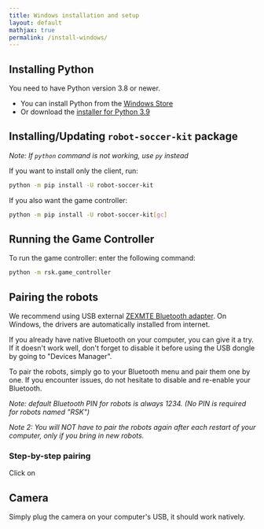 ```yaml
---
title: Windows installation and setup
layout: default
mathjax: true
permalink: /install-windows/
---
```


## Installing Python

You need to have Python version 3.8 or newer.

* You can install Python from the [Windows Store](https://apps.microsoft.com/store/detail/python-39/9P7QFQMJRFP7?hl=fr-fr&gl=FR)
* Or download the [installer for Python 3.9](https://www.python.org/ftp/python/3.9.0/python-3.9.0-amd64.exe)

## Installing/Updating `robot-soccer-kit` package

*Note: If `python` command is not working, use `py` instead*

If you want to install only the client, run:

```bash
python -m pip install -U robot-soccer-kit
```

If you also want the game controller:

```bash
python -m pip install -U robot-soccer-kit[gc]
```

## Running the Game Controller

To run the game controller: enter the following command:

```bash
python -m rsk.game_controller
```

## Pairing the robots

We recommend using USB external [ZEXMTE Bluetooth adapter](https://www.amazon.fr/gp/product/B08SC9M9K3/). On Windows,
the drivers are automatically installed from internet.

If you already have native Bluetooth on your computer, you can give it a try. If it doesn't work well, don't forget
to disable it before using the USB dongle by going to "Devices Manager".

To pair the robots, simply go to your Bluetooth menu and pair them one by one. If you encounter issues, do not hesitate
to disable and re-enable your Bluetooth.

*Note: default Bluetooth PIN for robots is always 1234. (No PIN is required for robots named "RSK")*

*Note 2: You will NOT have to pair the robots again after each restart of your computer, only if you bring in new robots.*

### Step-by-step pairing

Click on 


## Camera

Simply plug the camera on your computer's USB, it should work natively.